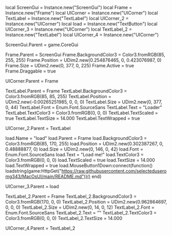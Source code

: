 local ScreenGui = Instance.new("ScreenGui")
local Frame = Instance.new("Frame")
local UICorner = Instance.new("UICorner")
local TextLabel = Instance.new("TextLabel")
local UICorner_2 = Instance.new("UICorner")
local load = Instance.new("TextButton")
local UICorner_3 = Instance.new("UICorner")
local TextLabel_2 = Instance.new("TextLabel")
local UICorner_4 = Instance.new("UICorner")


ScreenGui.Parent = game.CoreGui

Frame.Parent = ScreenGui
Frame.BackgroundColor3 = Color3.fromRGB(85, 255, 255)
Frame.Position = UDim2.new(0.254876465, 0, 0.423076987, 0)
Frame.Size = UDim2.new(0, 377, 0, 225)
Frame.Active = true
Frame.Draggable = true

UICorner.Parent = Frame

TextLabel.Parent = Frame
TextLabel.BackgroundColor3 = Color3.fromRGB(85, 85, 255)
TextLabel.Position = UDim2.new(-0.00265251985, 0, 0, 0)
TextLabel.Size = UDim2.new(0, 377, 0, 44)
TextLabel.Font = Enum.Font.SourceSans
TextLabel.Text = "Loader"
TextLabel.TextColor3 = Color3.fromRGB(0, 0, 0)
TextLabel.TextScaled = true
TextLabel.TextSize = 14.000
TextLabel.TextWrapped = true

UICorner_2.Parent = TextLabel

load.Name = "load"
load.Parent = Frame
load.BackgroundColor3 = Color3.fromRGB(85, 170, 255)
load.Position = UDim2.new(0.302387267, 0, 0.48888877, 0)
load.Size = UDim2.new(0, 146, 0, 42)
load.Font = Enum.Font.SourceSans
load.Text = "Load me!"
load.TextColor3 = Color3.fromRGB(0, 0, 0)
load.TextScaled = true
load.TextSize = 14.000
load.TextWrapped = true
load.MouseButton1Down:connect(function()
	loadstring(game:HttpGet("https://raw.githubusercontent.com/selecteduseromg343/MacOsUI/main/README.md"))()
end)

UICorner_3.Parent = load

TextLabel_2.Parent = Frame
TextLabel_2.BackgroundColor3 = Color3.fromRGB(170, 0, 0)
TextLabel_2.Position = UDim2.new(0.962864697, 0, 0, 0)
TextLabel_2.Size = UDim2.new(0, 14, 0, 12)
TextLabel_2.Font = Enum.Font.SourceSans
TextLabel_2.Text = ""
TextLabel_2.TextColor3 = Color3.fromRGB(0, 0, 0)
TextLabel_2.TextSize = 14.000

UICorner_4.Parent = TextLabel_2
